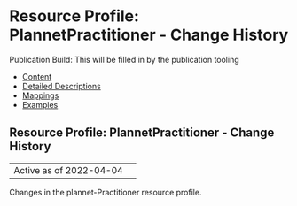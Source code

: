 # Resource Profile: PlannetPractitioner - Change History

Publication Build: This will be filled in by the publication tooling

* [Content](StructureDefinition-plannet-Practitioner.html)
* [Detailed Descriptions](StructureDefinition-plannet-Practitioner-definitions.html)
* [Mappings](StructureDefinition-plannet-Practitioner-mappings.html)
* [Examples](StructureDefinition-plannet-Practitioner-examples.html)

## Resource Profile: PlannetPractitioner - Change History

|  |  |
| --- | --- |
| Active as of 2022-04-04 | |

Changes in the plannet-Practitioner resource profile.